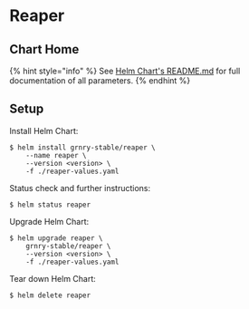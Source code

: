 # Reaper

## Chart Home

{% hint style="info" %}
See [Helm Chart's README.md](https://github.com/syncier/grnry-reaper/tree/master/helm) for full documentation of all parameters.
{% endhint %}

## Setup

Install Helm Chart:

```
$ helm install grnry-stable/reaper \
    --name reaper \
    --version <version> \
    -f ./reaper-values.yaml
```

Status check and further instructions:

```text
$ helm status reaper
```

Upgrade Helm Chart: 

```text
$ helm upgrade reaper \
    grnry-stable/reaper \
    --version <version> \
    -f ./reaper-values.yaml
```

Tear down Helm Chart:

```text
$ helm delete reaper
```


